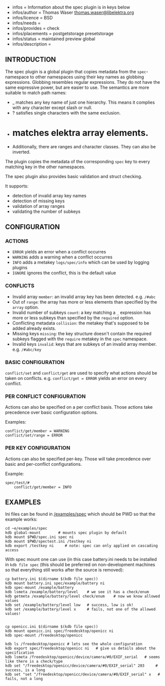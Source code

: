 - infos = Information about the spec plugin is in keys below
- infos/author = Thomas Waser <thomas.waser@libelektra.org>
- infos/licence = BSD
- infos/needs =
- infos/provides = check
- infos/placements = postgetstorage presetstorage
- infos/status = maintained preview global
- infos/description =

## INTRODUCTION ##

The spec plugin is a global plugin that copies metadata from the `spec`-namespace to other namespaces using their key names as globbing expressions.
Globbing resembles regular expressions. They do not have the same expressive power, but are easier to use. The semantics are more suitable to match path names:

* _ matches any key name of just one hierarchy. This means it complies with any character except slash or null.
* ? satisfies single characters with the same exclusion.
* # matches elektra array elements.
* Additionally, there are ranges and character classes. They can also be inverted.

The plugin copies the metadata of the corresponding `spec` key to every matching key in the other namespaces.

The spec plugin also provides basic validation and struct checking.

It supports:

* detection of invalid array key names
* detection of missing keys
* validation of array ranges
* validating the number of subkeys

## CONFIGURATION ##

### ACTIONS ###

* `ERROR` yields an error when a conflict occurres
* `WARNING` adds a warning when a conflict occurres
* `INFO` adds a metakey `logs/spec/info` which can be used by logging plugins
* `IGNORE` ignores the conflict, this is the default value

### CONFLICTS ###

* Invalid array `member`: an invalid array key has been detected. e.g. `/#abc`
* Out of `range`: the array has more or less elements than specified by the `array` option.
* Invalid number of subkeys `count`: a key matching a `_` expression has more or less subkeys than specified by the `required` option.
* Conflicting metadata `collision`: the metakey that's supposed to be added already exists.  
* Missing keys `missing`: the key structure doesn't contain the required subkeys flagged with the `require` metakey in the `spec` namespace.
* Invalid keys `invalid`: keys that are subkeys of an invalid array member. e.g. `/#abc/key`

### BASIC CONFIGURATION ###

`conflict/set` and `conflict/get` are used to specify what actions should be taken on conflicts. e.g. `conflict/get = ERROR` yields an error on every conflict.

### PER CONFLICT CONFIGURATION ### 

Actions can also be specified on a per conflict basis. Those actions take precedence over basic configuration options.

Examples: 
```
conflict/get/member = WARNING
conflict/set/range = ERROR
```

### PER KEY CONFIGURATION ###

Actions can also be specified per-key. Those will take precedence over basic and per-conflict configurations.

Example:
```
spec/test/#
    conflict/get/member = INFO
```


## EXAMPLES ##

Ini files can be found in [/examples/spec](/examples/spec) which should be PWD
so that the example works:

	cd ~e/examples/spec
	kdb global-mount        # mounts spec plugin by default
	kdb mount $PWD/spec.ini spec ni
	kdb mount $PWD/spectest.ini /testkey ni
	kdb export /testkey ni     # note: spec can only applied on cascading access

With spec mount one can use (in this case battery.ini needs to be installed in
`kdb file spec` (this should be preferred on non-development machines so that
everything still works after the source is removed):

	cp battery.ini $(dirname $(kdb file spec))
	kdb mount battery.ini spec/example/battery ni
	kdb spec-mount /example/battery
	kdb lsmeta /example/battery/level    # we see it has a check/enum
	kdb getmeta /example/battery/level check/enum    # now we know allowed values
	kdb set /example/battery/level low   # success, low is ok!
	kdb set /example/battery/level x     # fails, not one of the allowed values!


	cp openicc.ini $(dirname $(kdb file spec)) 
	kdb mount openicc.ini spec/freedesktop/openicc ni
	kdb spec-mount /freedesktop/openicc

	kdb ls /freedesktop/openicc # lets see the whole configuration
	kdb export spec/freedesktop/openicc ni   # give us details about the specification
	kdb lsmeta /freedesktop/openicc/device/camera/#0/EXIF_serial   # seems like there is a check/type
	kdb set "/freedesktop/openicc/device/camera/#0/EXIF_serial" 203     # success, is a long
	kdb set "set "/freedesktop/openicc/device/camera/#0/EXIF_serial" x   # fails, not a long
